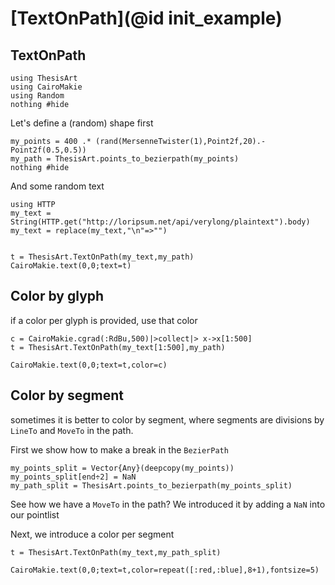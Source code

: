# [TextOnPath](@id init_example)

## TextOnPath

```@example main
using ThesisArt
using CairoMakie
using Random
nothing #hide
```

Let's define a (random) shape first

```@example main
my_points = 400 .* (rand(MersenneTwister(1),Point2f,20).-Point2f(0.5,0.5))
my_path = ThesisArt.points_to_bezierpath(my_points)
nothing #hide
```

And some random text

```@example main
using HTTP
my_text = String(HTTP.get("http://loripsum.net/api/verylong/plaintext").body)
my_text = replace(my_text,"\n"=>"")
```

```@example main

t = ThesisArt.TextOnPath(my_text,my_path)
CairoMakie.text(0,0;text=t)
```

## Color by glyph

if a color per glyph is provided, use that color

```@example main
c = CairoMakie.cgrad(:RdBu,500)|>collect|> x->x[1:500]
t = ThesisArt.TextOnPath(my_text[1:500],my_path)

CairoMakie.text(0,0;text=t,color=c)
```

## Color by segment

sometimes it is better to color by segment, where segments are divisions by `LineTo` and `MoveTo` in the path.

First we show how to make a break in the `BezierPath`

```@example main
my_points_split = Vector{Any}(deepcopy(my_points))
my_points_split[end÷2] = NaN
my_path_split = ThesisArt.points_to_bezierpath(my_points_split)
```

See how we have a `MoveTo` in the path? We introduced it by adding a `NaN` into our pointlist

Next, we introduce a color per segment

```@example main
t = ThesisArt.TextOnPath(my_text,my_path_split)

CairoMakie.text(0,0;text=t,color=repeat([:red,:blue],8+1),fontsize=5)

```
